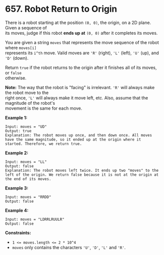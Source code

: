# 657. Robot Return to Origin

There is a robot starting at the position `(0, 0)`, the origin, on a 2D plane. Given a sequence of  
its moves, judge if this robot **ends up at** `(0, 0)` after it completes its moves.

You are given a string `moves` that represents the move sequence of the robot where `moves[i]`  
represents its `i^th` move. Valid moves are `'R'` (right), `'L'` (left), `'U'` (up), and `'D'` (down).

Return `true` if the robot returns to the origin after it finishes all of its moves, or `false`  
otherwise.

**Note:** The way that the robot is "facing" is irrelevant. `'R'` will always make the robot move to the  
right once, `'L'` will always make it move left, etc. Also, assume that the magnitude of the robot's  
movement is the same for each move.

**Example 1:**

    Input: moves = "UD"
    Output: true
    Explanation: The robot moves up once, and then down once. All moves have the same magnitude, so it ended up at the origin where it started. Therefore, we return true.

**Example 2:**

    Input: moves = "LL"
    Output: false
    Explanation: The robot moves left twice. It ends up two "moves" to the left of the origin. We return false because it is not at the origin at the end of its moves.

**Example 3:**

    Input: moves = "RRDD"
    Output: false

**Example 4:**

    Input: moves = "LDRRLRUULR"
    Output: false

**Constraints:**

- `1 <= moves.length <= 2 * 10^4`
- `moves` only contains the characters `'U'`, `'D'`, `'L'` and `'R'`.
